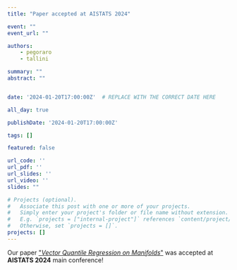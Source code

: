 ```yaml
---
title: "Paper accepted at AISTATS 2024"

event: ""
event_url: ""

authors:
    - pegoraro
    - tallini

summary: ""
abstract: ""


date: '2024-01-20T17:00:00Z'  # REPLACE WITH THE CORRECT DATE HERE 

all_day: true

publishDate: '2024-01-20T17:00:00Z'

tags: []

featured: false

url_code: ''
url_pdf: ''
url_slides: ''
url_video: ''
slides: ""

# Projects (optional).
#   Associate this post with one or more of your projects.
#   Simply enter your project's folder or file name without extension.
#   E.g. `projects = ["internal-project"]` references `content/project/deep-learning/index.md`.
#   Otherwise, set `projects = []`.
projects: []
---
```


Our paper ["*Vector Quantile Regression on Manifolds*"](https://gladia.di.uniroma1.it/publication/pegoraro-2023-mvqr/) was accepted at **AISTATS 2024** main conference!
